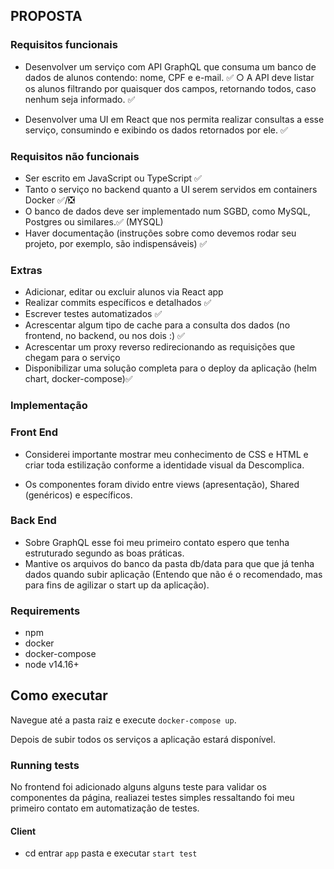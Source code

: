 ## PROPOSTA

### Requisitos funcionais

-   Desenvolver um serviço com API GraphQL que consuma um banco de dados de
    alunos contendo: nome, CPF e e-mail. ✅
    ○ A API deve listar os alunos filtrando por quaisquer dos campos, retornando
    todos, caso nenhum seja informado. ✅

-   Desenvolver uma UI em React que nos permita realizar consultas a esse serviço,
    consumindo e exibindo os dados retornados por ele. ✅

### Requisitos não funcionais

-   Ser escrito em JavaScript ou TypeScript ✅
-   Tanto o serviço no backend quanto a UI serem servidos em containers Docker ✅/❎
-   O banco de dados deve ser implementado num SGBD, como MySQL, Postgres ou similares.✅ (MYSQL)
-   Haver documentação (instruções sobre como devemos rodar seu projeto, por exemplo, são indispensáveis) ✅

### Extras

-   Adicionar, editar ou excluir alunos via React app
-   Realizar commits específicos e detalhados ✅
-   Escrever testes automatizados ✅
-   Acrescentar algum tipo de cache para a consulta dos dados (no frontend, no backend, ou nos dois :) ✅
-   Acrescentar um proxy reverso redirecionando as requisições que chegam para o serviço
-   Disponibilizar uma solução completa para o deploy da aplicação (helm chart, docker-compose)✅

### Implementação

### Front End

-   Considerei importante mostrar meu conhecimento de CSS e HTML e criar toda estilização conforme a identidade visual da Descomplica.

-   Os componentes foram divido entre views (apresentação), Shared (genéricos) e específicos.

### Back End

-   Sobre GraphQL esse foi meu primeiro contato espero que tenha estruturado segundo as boas práticas.
-   Mantive os arquivos do banco da pasta db/data para que que já tenha dados quando subir aplicação
    (Entendo que não é o recomendado, mas para fins de agilizar o start up da aplicação).

### Requirements

-   npm
-   docker
-   docker-compose
-   node v14.16+

## Como executar

Navegue até a pasta raiz e execute `docker-compose up`.

Depois de subir todos os serviços a aplicação estará disponível.

### Running tests

No frontend foi adicionado alguns alguns teste para validar os componentes da página, realiazei testes
simples ressaltando foi meu primeiro contato em automatização de testes.

#### Client

-   cd entrar `app` pasta e executar `start test`
